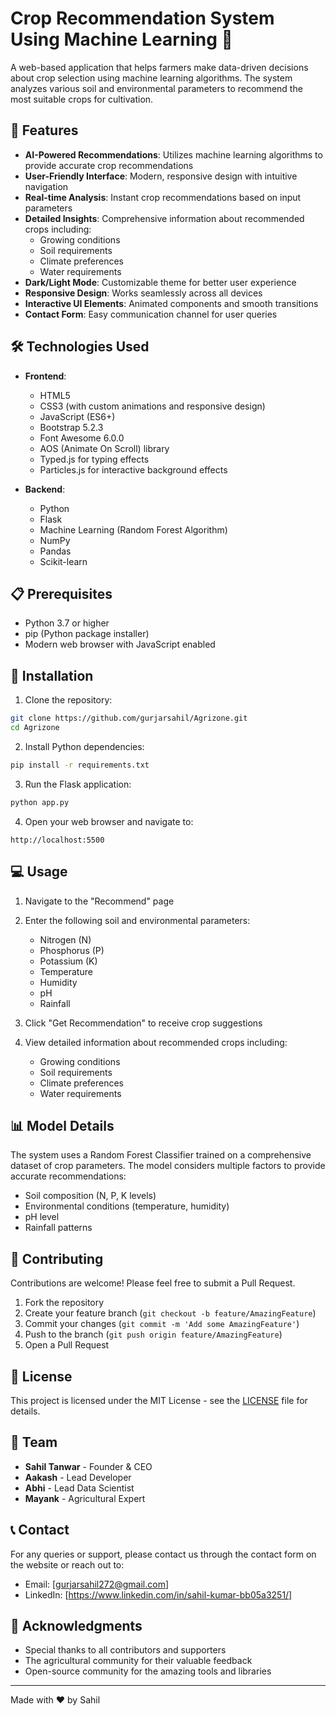 # Crop Recommendation System Using Machine Learning 🌱

A web-based application that helps farmers make data-driven decisions about crop selection using machine learning algorithms. The system analyzes various soil and environmental parameters to recommend the most suitable crops for cultivation.

## 🌟 Features

- **AI-Powered Recommendations**: Utilizes machine learning algorithms to provide accurate crop recommendations
- **User-Friendly Interface**: Modern, responsive design with intuitive navigation
- **Real-time Analysis**: Instant crop recommendations based on input parameters
- **Detailed Insights**: Comprehensive information about recommended crops including:
  - Growing conditions
  - Soil requirements
  - Climate preferences
  - Water requirements
- **Dark/Light Mode**: Customizable theme for better user experience
- **Responsive Design**: Works seamlessly across all devices
- **Interactive UI Elements**: Animated components and smooth transitions
- **Contact Form**: Easy communication channel for user queries

## 🛠️ Technologies Used

- **Frontend**:
  - HTML5
  - CSS3 (with custom animations and responsive design)
  - JavaScript (ES6+)
  - Bootstrap 5.2.3
  - Font Awesome 6.0.0
  - AOS (Animate On Scroll) library
  - Typed.js for typing effects
  - Particles.js for interactive background effects

- **Backend**:
  - Python
  - Flask
  - Machine Learning (Random Forest Algorithm)
  - NumPy
  - Pandas
  - Scikit-learn

## 📋 Prerequisites

- Python 3.7 or higher
- pip (Python package installer)
- Modern web browser with JavaScript enabled

## 🚀 Installation

1. Clone the repository:
```bash
git clone https://github.com/gurjarsahil/Agrizone.git
cd Agrizone
```

2. Install Python dependencies:
```bash
pip install -r requirements.txt
```

3. Run the Flask application:
```bash
python app.py
```

4. Open your web browser and navigate to:
```
http://localhost:5500
```

## 💻 Usage

1. Navigate to the "Recommend" page
2. Enter the following soil and environmental parameters:
   - Nitrogen (N)
   - Phosphorus (P)
   - Potassium (K)
   - Temperature
   - Humidity
   - pH
   - Rainfall

3. Click "Get Recommendation" to receive crop suggestions
4. View detailed information about recommended crops including:
   - Growing conditions
   - Soil requirements
   - Climate preferences
   - Water requirements

## 📊 Model Details

The system uses a Random Forest Classifier trained on a comprehensive dataset of crop parameters. The model considers multiple factors to provide accurate recommendations:

- Soil composition (N, P, K levels)
- Environmental conditions (temperature, humidity)
- pH level
- Rainfall patterns

## 🤝 Contributing

Contributions are welcome! Please feel free to submit a Pull Request.

1. Fork the repository
2. Create your feature branch (`git checkout -b feature/AmazingFeature`)
3. Commit your changes (`git commit -m 'Add some AmazingFeature'`)
4. Push to the branch (`git push origin feature/AmazingFeature`)
5. Open a Pull Request

## 📝 License

This project is licensed under the MIT License - see the [LICENSE](LICENSE) file for details.

## 👥 Team

- **Sahil Tanwar** - Founder & CEO
- **Aakash** - Lead Developer
- **Abhi** - Lead Data Scientist
- **Mayank** - Agricultural Expert

## 📞 Contact

For any queries or support, please contact us through the contact form on the website or reach out to:
- Email: [gurjarsahil272@gmail.com]
- LinkedIn: [https://www.linkedin.com/in/sahil-kumar-bb05a3251/]


## 🙏 Acknowledgments

- Special thanks to all contributors and supporters
- The agricultural community for their valuable feedback
- Open-source community for the amazing tools and libraries

---

Made with ❤️ by Sahil
